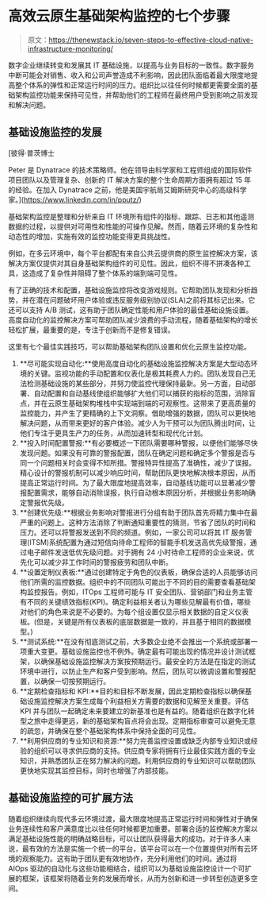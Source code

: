 # 高效云原生基础架构监控的七个步骤

> 原文：<https://thenewstack.io/seven-steps-to-effective-cloud-native-infrastructure-monitoring/>

数字企业继续转变和发展其 IT 基础设施，以提高与业务目标的一致性。数字服务中断可能会对销售、收入和公司声誉造成不利影响，因此团队面临着最大限度地提高整个体系的弹性和正常运行时间的压力。组织比以往任何时候都更需要全面的基础架构监控功能来保持可见性，并帮助他们的工程师在最终用户受到影响之前发现和解决问题。

## **基础设施监控的发展**

 [彼得·普茨博士

Peter 是 Dynatrace 的技术策略师。他在领导由科学家和工程师组成的国际软件项目团队以及管理复杂、创新的 IT 解决方案的整个生命周期方面拥有超过 15 年的经验。在加入 Dynatrace 之前，他是美国宇航局艾姆斯研究中心的高级科学家。](https://www.linkedin.com/in/pputz/) 

基础架构监控是整理和分析来自 IT 环境所有组件的指标、跟踪、日志和其他遥测数据的过程，以提供对可用性和性能的可操作见解。然而，随着云环境的复杂性和动态性的增加，实施有效的监控功能变得更具挑战性。

例如，在多云环境中，每个平台都配有来自公共云提供商的原生监控解决方案，该解决方案仅提供对其自身基础架构组件的可见性。因此，组织不得不拼凑各种工具，这造成了复杂性并阻碍了整个体系的端到端可见性。

有了正确的技术和配置，基础设施监控将改变游戏规则。它帮助团队发现和分析趋势，并在潜在问题破坏用户体验或违反服务级别协议(SLA)之前将其标记出来。它还可以支持 A/B 测试，这有助于团队确定性能和用户体验的最佳基础设施设置。高度自动化的监控解决方案可帮助团队减少浪费的手动流程，随着基础架构的增长轻松扩展，最重要的是，专注于创新而不是修复错误。

这里有七个最佳实践技巧，可以帮助基础架构团队设置和优化云原生监控功能。

1.  **尽可能实现自动化:**使用高度自动化的基础设施监控解决方案是大型动态环境的关键。监视功能的手动配置和仪表化是极其耗费人力的。团队发现自己无法检测基础设施的某些部分，并努力使监控代理保持最新。另一方面，自动部署、自动配置和自动基线使组织能够扩大他们可以捕获的指标的范围，消除盲点，并在云原生基础架构堆栈中实现端到端的可观察性。这带来了更高质量的监控能力，并产生了更精确的上下文洞察。借助增强的数据，团队可以更快地解决问题，从而带来更好的客户体验。减少人为干预可以为团队腾出时间，让他们专注于更具生产力的任务，从而加速转型和现代化计划。
2.  **投入时间配置警报:**有必要概述一下团队需要哪种警报，以便他们能够尽快发现问题。如果没有可靠的警报配置，团队在确定问题和确定多个警报是否与同一个问题相关时会变得不知所措。警报特异性提高了准确性，减少了误报。精心设计的警报机制可以减少响应时间，帮助团队更快地解决根本原因，从而提高正常运行时间。为了最大限度地提高效率，自动基线功能可以显著减少警报配置需求，能够自动消除误报，执行自动根本原因分析，并根据业务影响确定警报优先级。
3.  **创建优先级:**根据业务影响对警报进行分组有助于团队首先将精力集中在最严重的问题上。这种方法消除了判断通知重要性的猜测，节省了团队的时间和压力。还可以将警报发送到不同的频道。例如，一家公司可以将其 IT 服务管理(ITSM)系统配置为通过短信向待命工程师的智能手机发送高优先级警报，通过电子邮件发送低优先级问题。对于拥有 24 小时待命工程师的企业来说，优先化可以减少非工作时间的警报疲劳和团队中断。
4.  **设置定制仪表板:**通过创建特定于角色的仪表板，确保合适的人员能够访问他们所需的监控数据。组织中的不同团队可能出于不同的目的需要查看基础架构监控报告。例如，ITOps 工程师可能与 IT 安全团队、营销部门和业务主管有不同的关键绩效指标(KPI)。确定利益相关者认为哪些见解最有价值，哪些对他们的角色来说是不必要的。为每个组设置仅显示相关数据的自定义仪表板。(但是，关键是所有仪表板的底层数据是一致的，并且基于相同的数据模型。)
5.  **测试系统:**在没有彻底测试之前，大多数企业绝不会推出一个系统或部署一项重大变更。基础设施监控也不例外。确定最有可能出现的情况并设计测试框架，以确保基础设施监控解决方案按预期运行。最安全的方法是在指定的测试环境中进行，以防止生产和客户受到影响。然后，团队可以微调设置和警报配置，以确保一切按预期运行。
6.  **定期检查指标和 KPI:**目的和目标不断发展，因此定期检查指标以确保基础设施监控解决方案生成每个利益相关方需要的数据和见解至关重要。评估 KPI 并与团队一起确定未来要建立的新基准也是有益的。随着组织在数字化转型之旅中走得更远，新的基础架构盲点将会出现。定期指标审查可以避免无意的疏忽，并确保在整个基础架构体系中保持全面的可见性。
7.  **利用供应商的专业知识和资源:**努力完善监控设置或缺乏内部专业知识或经验的组织可以寻求供应商的支持。供应商专家将拥有行业最佳实践方面的专业知识，并熟悉团队正在努力解决的问题。利用供应商的专业知识可以帮助团队更快地实现其监控目标，同时也增强了内部技能。

## **基础设施监控的可扩展方法**

随着组织继续向现代多云环境过渡，最大限度地提高正常运行时间和弹性对于确保业务连续性和客户满意度比以往任何时候都更加重要。部署合适的监控解决方案以满足基础设施性能的明确战略目标，可以让团队获得最大的成功。对于许多人来说，最有效的方法是实施一个统一的平台，该平台可以在一个位置提供对所有云环境的观察能力。这有助于团队更有效地协作，充分利用他们的时间。通过将 AIOps 驱动的自动化与这些功能相结合，组织可以为基础设施监控设计一个可扩展的框架，该框架将随着业务的发展而增长，从而为创新和进一步转型创造更多空间。

<svg xmlns:xlink="http://www.w3.org/1999/xlink" viewBox="0 0 68 31" version="1.1"><title>Group</title> <desc>Created with Sketch.</desc></svg>